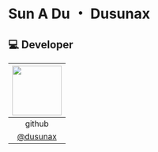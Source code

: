 # Sun A Du ・ Dusunax

## 💻 Developer

| <img width="100px" src="https://github.com/user-attachments/assets/91d8e21e-fbcb-4d4a-8a01-d24f8cc5e69a" /> |
| :---------------------------------------------------------------------------------------------------------: |
|                                                   github                                                    |
|                                   [@dusunax](https://github.com/dusunax)                                    |
